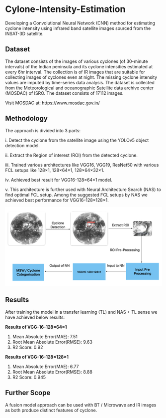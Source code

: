 # Cylone-Intensity-Estimation

Developing a Convolutional Neural Network (CNN) method for estimating cyclone intensity using infrared band satellite images sourced from the INSAT-3D satellite.

## Dataset

The dataset consists of the images of various cyclones (of 30-minute intervals) of the Indian peninsula and its cyclone intensities estimated at every 6hr interval. The collection is of IR images that are suitable for collecting images of cyclones even at night. The missing cyclone intensity values are imputed by time-series data analysis.  The dataset is collected from the Meteorological and oceanographic Satellite data archive center (MOSDAC) of ISRO. The dataset consists of 17112 images. 

Visit MOSDAC at: https://www.mosdac.gov.in/


## Methodology

The approach is divided into 3 parts:

i.   Detect the cyclone from the satellite image using the YOLOv5 object detection model.

ii.  Extract the Region of interest (ROI) from the detected cyclone.

iii.  Trained various architectures like VGG16, VGG19, ResNet50 with various FCL setups like 128×1, 128×64×1, 128×64×32×1.

iv.  Achieved best result for VGG16-128×64×1 model.

v.  This architecture is further used with Neural Architecture Search (NAS) to find optimal FCL setup. Among the suggested FCL setups by NAS we achieved best performance for VGG16-128×128×1. 

<img src="https://github.com/manchalaharikesh/cyclone-intensity-estimation/blob/main/Cyclone-Intensity-Estimation-Backend/static/Methodology_Cyclone_Intensity_Estimation.png?raw=true">

## Results

After training the model in a transfer learning (TL) and NAS + TL sense we have achieved below results:

**Results of VGG-16-128×64×1**
1. Mean Absolute Error(MAE): 7.51
2. Root Mean Absolute Error(RMSE): 9.63
3. R2 Score: 0.92

**Results of VGG-16-128×128×1**
1. Mean Absolute Error(MAE): 6.77
2. Root Mean Absolute Error(RMSE): 8.88
3. R2 Score: 0.945

## Further Scope
A fusion model approach can be used with BT / Microwave and IR images as both produce distinct features of cyclone.
